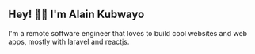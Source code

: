 Hey! 👋🏼 I'm Alain Kubwayo
---
I'm a remote software engineer that loves to build cool websites and web apps, mostly with laravel and reactjs. 
